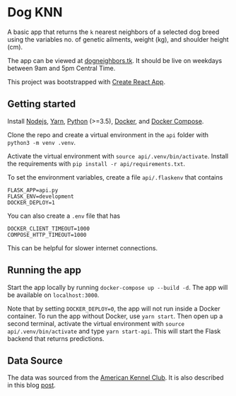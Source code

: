 # Dog KNN
A basic app that returns the `k` nearest neighbors of a selected dog breed using the variables no. of genetic ailments, weight (kg), and shoulder height (cm).

The app can be viewed at [dogneighbors.tk](https://dogneighbors.tk). It should be live on weekdays between 9am and 5pm Central Time.

This project was bootstrapped with [Create React App](https://github.com/facebook/create-react-app).

## Getting started
Install [Nodejs](https://nodejs.org/en/), [Yarn](https://yarnpkg.com/), [Python](https://www.python.org/) (>=3.5), [Docker](https://docs.docker.com/get-docker/), and [Docker Compose](https://docs.docker.com/compose/install/). 

Clone the repo and create a virtual environment in the `api` folder with `python3 -m venv .venv`.

Activate the virtual environment with `source api/.venv/bin/activate`. Install the requirements with `pip install -r api/requirements.txt`.

To set the environment variables, create a file `api/.flaskenv` that contains 
```
FLASK_APP=api.py
FLASK_ENV=development
DOCKER_DEPLOY=1
```

You can also create a `.env` file that has 
```
DOCKER_CLIENT_TIMEOUT=1000
COMPOSE_HTTP_TIMEOUT=1000
```

This can be helpful for slower internet connections. 

## Running the app
Start the app locally by running `docker-compose up --build -d`. The app will be available on `localhost:3000`.

Note that by setting `DOCKER_DEPLOY=0`, the app will not run inside a Docker container. To run the app without Docker, use `yarn start`. Then open up a second terminal, activate the virtual environment with `source api/.venv/bin/activate` and type `yarn start-api`. This will start the Flask backend that returns predictions.

## Data Source
The data was sourced from the [American Kennel Club](https://docs.google.com/spreadsheets/d/1l_HfF5EaN-QgnLc2UYdCc7L2CVrk0p3VdGB1godOyhk/edit#gid=10). It is also described in this blog [post](https://www.informationisbeautiful.net/visualizations/best-in-show-whats-the-top-data-dog/).

